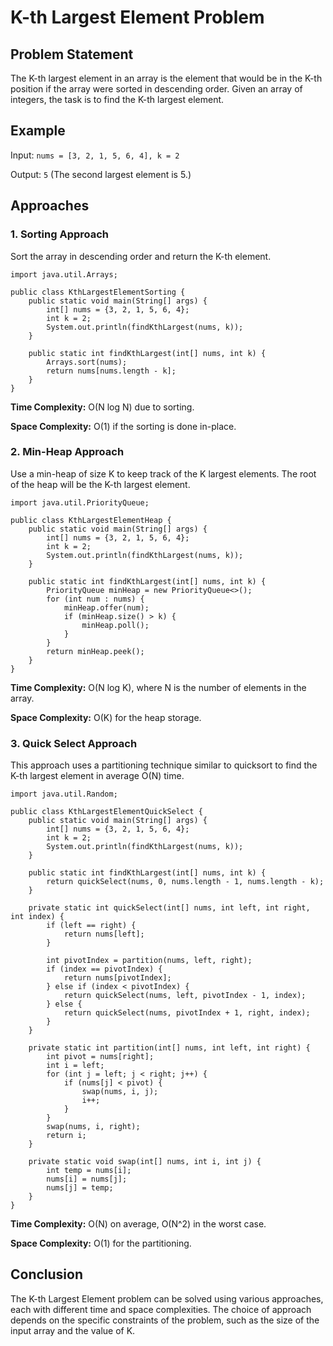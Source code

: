 K-th Largest Element Problem
============================

Problem Statement
-----------------

The K-th largest element in an array is the element that would be in the K-th position if the array were sorted in descending order. Given an array of integers, the task is to find the K-th largest element.

Example
-------

Input: `nums = [3, 2, 1, 5, 6, 4], k = 2`

Output: `5` (The second largest element is 5.)

Approaches
----------

### 1\. Sorting Approach

Sort the array in descending order and return the K-th element.

    import java.util.Arrays;
    
    public class KthLargestElementSorting {
        public static void main(String[] args) {
            int[] nums = {3, 2, 1, 5, 6, 4};
            int k = 2;
            System.out.println(findKthLargest(nums, k));
        }
    
        public static int findKthLargest(int[] nums, int k) {
            Arrays.sort(nums);
            return nums[nums.length - k];
        }
    }
    

**Time Complexity:** O(N log N) due to sorting.

**Space Complexity:** O(1) if the sorting is done in-place.

### 2\. Min-Heap Approach

Use a min-heap of size K to keep track of the K largest elements. The root of the heap will be the K-th largest element.

    import java.util.PriorityQueue;
    
    public class KthLargestElementHeap {
        public static void main(String[] args) {
            int[] nums = {3, 2, 1, 5, 6, 4};
            int k = 2;
            System.out.println(findKthLargest(nums, k));
        }
    
        public static int findKthLargest(int[] nums, int k) {
            PriorityQueue minHeap = new PriorityQueue<>();
            for (int num : nums) {
                minHeap.offer(num);
                if (minHeap.size() > k) {
                    minHeap.poll();
                }
            }
            return minHeap.peek();
        }
    }
    

**Time Complexity:** O(N log K), where N is the number of elements in the array.

**Space Complexity:** O(K) for the heap storage.

### 3\. Quick Select Approach

This approach uses a partitioning technique similar to quicksort to find the K-th largest element in average O(N) time.

    import java.util.Random;
    
    public class KthLargestElementQuickSelect {
        public static void main(String[] args) {
            int[] nums = {3, 2, 1, 5, 6, 4};
            int k = 2;
            System.out.println(findKthLargest(nums, k));
        }
    
        public static int findKthLargest(int[] nums, int k) {
            return quickSelect(nums, 0, nums.length - 1, nums.length - k);
        }
    
        private static int quickSelect(int[] nums, int left, int right, int index) {
            if (left == right) {
                return nums[left];
            }
            
            int pivotIndex = partition(nums, left, right);
            if (index == pivotIndex) {
                return nums[pivotIndex];
            } else if (index < pivotIndex) {
                return quickSelect(nums, left, pivotIndex - 1, index);
            } else {
                return quickSelect(nums, pivotIndex + 1, right, index);
            }
        }
    
        private static int partition(int[] nums, int left, int right) {
            int pivot = nums[right];
            int i = left;
            for (int j = left; j < right; j++) {
                if (nums[j] < pivot) {
                    swap(nums, i, j);
                    i++;
                }
            }
            swap(nums, i, right);
            return i;
        }
    
        private static void swap(int[] nums, int i, int j) {
            int temp = nums[i];
            nums[i] = nums[j];
            nums[j] = temp;
        }
    }
    

**Time Complexity:** O(N) on average, O(N^2) in the worst case.

**Space Complexity:** O(1) for the partitioning.

Conclusion
----------

The K-th Largest Element problem can be solved using various approaches, each with different time and space complexities. The choice of approach depends on the specific constraints of the problem, such as the size of the input array and the value of K.